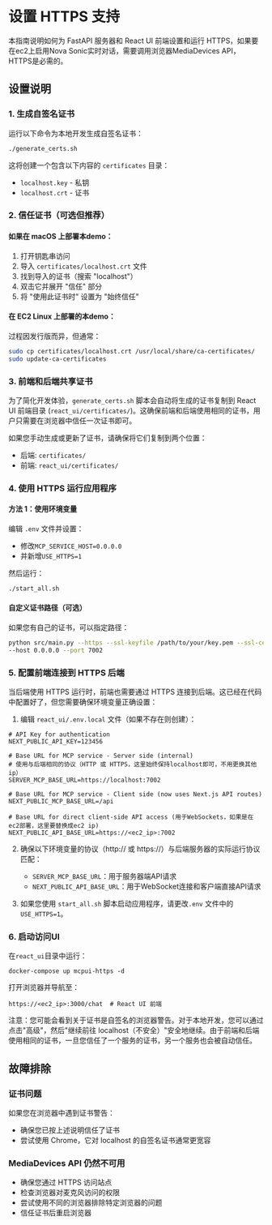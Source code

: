 # 设置 HTTPS 支持

本指南说明如何为 FastAPI 服务器和 React UI 前端设置和运行 HTTPS，如果要在ec2上启用Nova Sonic实时对话，需要调用浏览器MediaDevices API，HTTPS是必需的。

## 设置说明

### 1. 生成自签名证书

运行以下命令为本地开发生成自签名证书：

```bash
./generate_certs.sh
```

这将创建一个包含以下内容的 `certificates` 目录：
- `localhost.key` - 私钥
- `localhost.crt` - 证书

### 2. 信任证书（可选但推荐）

#### 如果在 macOS 上部署本demo：
1. 打开钥匙串访问
2. 导入 `certificates/localhost.crt` 文件
3. 找到导入的证书（搜索 "localhost"）
4. 双击它并展开 "信任" 部分
5. 将 "使用此证书时" 设置为 "始终信任"

#### 在 EC2 Linux 上部署的本demo：
过程因发行版而异，但通常：
```bash
sudo cp certificates/localhost.crt /usr/local/share/ca-certificates/
sudo update-ca-certificates
```

### 3. 前端和后端共享证书

为了简化开发体验，`generate_certs.sh` 脚本会自动将生成的证书复制到 React UI 前端目录 (`react_ui/certificates/`)。这确保前端和后端使用相同的证书，用户只需要在浏览器中信任一次证书即可。

如果您手动生成或更新了证书，请确保将它们复制到两个位置：
- 后端: `certificates/`
- 前端: `react_ui/certificates/`

### 4. 使用 HTTPS 运行应用程序

#### 方法 1：使用环境变量

编辑 `.env` 文件并设置：
- 修改`MCP_SERVICE_HOST=0.0.0.0`
- 并新增`USE_HTTPS=1`


然后运行：
```bash
./start_all.sh
```

#### 自定义证书路径（可选）

如果您有自己的证书，可以指定路径：
```bash
python src/main.py --https --ssl-keyfile /path/to/your/key.pem --ssl-certfile /path/to/your/cert.pem  --mcp-conf conf/config.json --user-conf conf/user_mcp_config.json \
--host 0.0.0.0 --port 7002
```

### 5. 配置前端连接到 HTTPS 后端

当后端使用 HTTPS 运行时，前端也需要通过 HTTPS 连接到后端。这已经在代码中配置好了，但您需要确保环境变量正确设置：

1. 编辑 `react_ui/.env.local` 文件（如果不存在则创建）：
```
# API Key for authentication
NEXT_PUBLIC_API_KEY=123456

# Base URL for MCP service - Server side (internal)
# 使用与后端相同的协议（HTTP 或 HTTPS，这里始终保持localhost即可，不用更换其他ip）
SERVER_MCP_BASE_URL=https://localhost:7002

# Base URL for MCP service - Client side (now uses Next.js API routes)
NEXT_PUBLIC_MCP_BASE_URL=/api

# Base URL for direct client-side API access (用于WebSockets，如果是在ec2部署，这里要替换成ec2 ip)
NEXT_PUBLIC_API_BASE_URL=https://<ec2_ip>:7002
```

2. 确保以下环境变量的协议（http:// 或 https://）与后端服务器的实际运行协议匹配：
   - `SERVER_MCP_BASE_URL`：用于服务器端API请求
   - `NEXT_PUBLIC_API_BASE_URL`：用于WebSocket连接和客户端直接API请求

3. 如果您使用 `start_all.sh` 脚本启动应用程序，请更改`.env` 文件中的 `USE_HTTPS=1`。

### 6. 启动访问UI
在`react_ui`目录中运行：
```
docker-compose up mcpui-https -d
```

打开浏览器并导航至：
```
https://<ec2_ip>:3000/chat  # React UI 前端
```

注意：您可能会看到关于证书是自签名的浏览器警告。对于本地开发，您可以通过点击"高级"，然后"继续前往 localhost（不安全）"安全地继续。由于前端和后端使用相同的证书，一旦您信任了一个服务的证书，另一个服务也会被自动信任。

## 故障排除

### 证书问题
如果您在浏览器中遇到证书警告：
- 确保您已按上述说明信任了证书
- 尝试使用 Chrome，它对 localhost 的自签名证书通常更宽容

### MediaDevices API 仍然不可用
- 确保您通过 HTTPS 访问站点
- 检查浏览器对麦克风访问的权限
- 尝试使用不同的浏览器排除特定浏览器的问题
- 信任证书后重启浏览器
